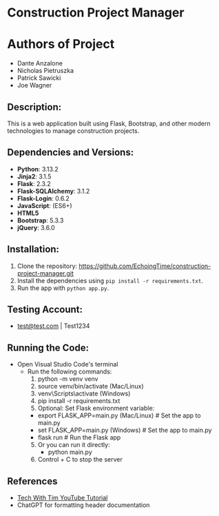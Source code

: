 # Construction Project Manager

# Authors of Project

- Dante Anzalone
- Nicholas Pietruszka
- Patrick Sawicki
- Joe Wagner

## Description:

This is a web application built using Flask, Bootstrap, and other modern technologies to manage construction projects.

## Dependencies and Versions:

- **Python**: 3.13.2
- **Jinja2**: 3.1.5
- **Flask**: 2.3.2
- **Flask-SQLAlchemy**: 3.1.2
- **Flask-Login**: 0.6.2
- **JavaScript**: (ES6+)
- **HTML5**
- **Bootstrap**: 5.3.3
- **jQuery**: 3.6.0

## Installation:

1. Clone the repository: https://github.com/EchoingTime/construction-project-manager.git
2. Install the dependencies using `pip install -r requirements.txt`.
3. Run the app with `python app.py`.

## Testing Account:

- test@test.com | Test1234

## Running the Code:

- Open Visual Studio Code's terminal
  - Run the following commands:
    1. python -m venv venv
    2. source venv/bin/activate (Mac/Linux)
    3. venv\Scripts\activate (Windows)
    4. pip install -r requirements.txt
    5. Optional: Set Flask environment variable:
    - export FLASK_APP=main.py (Mac/Linux) # Set the app to main.py
    - set FLASK_APP=main.py (Windows) # Set the app to main.py
    - flask run # Run the Flask app
    5. Or you can run it directly:
       - python main.py
    6. Control + C to stop the server

## References

- [Tech With Tim YouTube Tutorial](https://www.youtube.com/watch?v=dam0GPOAvVI&ab_channel=TechWithTim)
- ChatGPT for formatting header documentation
